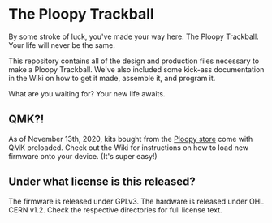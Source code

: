 # The Ploopy Trackball

By some stroke of luck, you've made your way here. The Ploopy Trackball. Your life will never be the same.

This repository contains all of the design and production files necessary to make a Ploopy Trackball. We've also included some kick-ass documentation in the Wiki on how to get it made, assemble it, and program it.

What are you waiting for? Your new life awaits.

## QMK?!

As of November 13th, 2020, kits bought from the [Ploopy store](https://www.ploopy.co/shop/trackball/2) come with QMK preloaded. Check out the Wiki for instructions on how to load new firmware onto your device. (It's super easy!)

## Under what license is this released?

The firmware is released under GPLv3. The hardware is released under OHL CERN v1.2. Check the respective directories for full license text.

